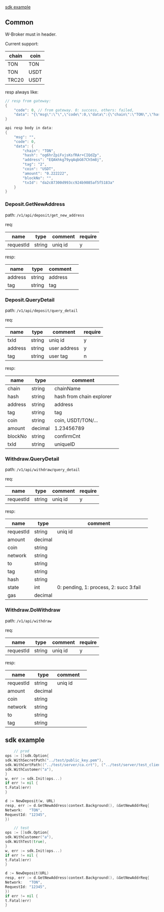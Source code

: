[sdk example](##sdk-example)

## Common

W-Broker must in header.

Current support:

| chain | coin |
|-------|------|
| TON   | TON  |
| TON   | USDT |
| TRC20 | USDT |


resp always like:
```go
// resp from gateway:
{
    "code": 0, // from gateway. 0: success, others: failed,
    "data": "{\"msg\":\"\",\"code\":0,\"data\":{\"chain\":\"TON\",\"hash\":\"og6hrZpiFxjsKsfRAr+CIQd\",\"address\":\"EQAkhkg79yqAqbG67Ch5m8j\",\"tag\":\"2\",\"coin\":\"USDT\",\"amount\":\"0.222222\",\"blockNo\":\"\",\"txId\":\"da2c87300d993cc924b9085af5f5183a\"}}"
}

api resp body in data:
{
    "msg": "",
    "code": 0,
    "data": {
        "chain": "TON",
        "hash": "og6hrZpiFxjsKsfRAr+CIQdZp",
        "address": "EQAkhkg79yqAqbG67Ch5m8j",
        "tag": "2",
        "coin": "USDT",
        "amount": "0.222222",
        "blockNo": "",
        "txId": "da2c87300d993cc924b9085af5f5183a"
    }
}

```

### Deposit.GetNewAddress

path: `/v1/api/deposit/get_new_address`

req:

| name      | type   | comment | require |
|-----------|--------|---------|---------|
| requestId | string | uniq id | y       |

resp:

| name    | type   | comment |  |
|---------|--------|---------|--|
| address | string | address |
| tag     | string | tag     |

### Deposit.QueryDetail

path: 	`/v1/api/deposit/query_detail`

req:

| name    | type   | comment      | require |
|---------|--------|--------------|---------|
| txId    | string | uniq id      | y       |
| address | string | user address | y       |
| tag     | string | user tag     | n       |

resp:

| name    | type    | comment                  | |
|---------|---------|--------------------------|-|
| chain   | string  | chainName                | |
| hash    | string  | hash from chain explorer | |
| address | string  | address                  | |
| tag     | string  | tag                      | |
| coin    | string  | coin, USDT/TON/...       | |
| amount  | decimal | 1.23456789               | |
| blockNo | string  | confirmCnt               | |
| txId    | string  | uniqueID                 | |

### Withdraw.QueryDetail

path: 	`/v1/api/withdraw/query_detail`

req:

| name      | type   | comment | require |
|-----------|--------|---------|---------|
| requestId | string | uniq id | y       |

resp:

| name      | type    | comment                                | |
|-----------|---------|----------------------------------------|-|
| requestId | string  | uniq id                                |
| amount    | decimal |                                        |
| coin      | string  |                                        |
| network   | string  |                                        |
| to        | string  |                                        |
| tag       | string  |                                        |
| hash      | string  |                                        |
| state     | int     | 0: pending, 1: process, 2: succ 3:fail |
| gas       | decimal |                                        |

### Withdraw.DoWithdraw
path:     `/v1/api/withdraw`

req:

| name      | type   | comment | require |
|-----------|--------|---------|---------|
| requestId | string | uniq id | y       |

resp:

| name      | type    | comment | |
|-----------|---------|---------|-|
| requestId | string  | uniq id |
| amount    | decimal |         |
| coin      | string  |         |
| network   | string  |         |
| to        | string  |         |
| tag       | string  |         |

## sdk example

```go
    // prod
ops := []sdk.Option{
sdk.WithSecretPath("../test/public_key.pem"),
sdk.WithCertPath(("../test/server/ca.crt"), ("../test/server/test_client.crt"), ("../test/server/test_client.key")),
sdk.WithCustomer("a"),
}
w, err := sdk.Init(ops...)
if err != nil {
t.Fatal(err)
}

d := NewDeposit(w, URL)
resp, err := d.GetNewAddress(context.Background(), &GetNewAddrReq{
Network:   "TON",
RequestId: "12345",
})

```

```go
    // test
ops := []sdk.Option{
sdk.WithCustomer("a"),
sdk.WithTest(true),
}
w, err := sdk.Init(ops...)
if err != nil {
t.Fatal(err)
}

d := NewDeposit(URL)
resp, err := d.GetNewAddress(context.Background(), &GetNewAddrReq{
Network:   "TON",
RequestId: "12345",
})
if err != nil {
t.Fatal(err)
}
```

